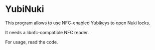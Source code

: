 YubiNuki
========

This program allows to use NFC-enabled Yubikeys to open Nuki locks.

It needs a libnfc-compatible NFC reader.

For usage, read the code.
